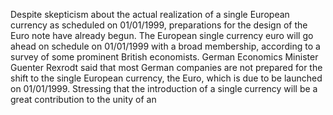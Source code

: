 Despite skepticism about the actual realization of a single European currency as scheduled on 01/01/1999, preparations for the design of the Euro note have already begun.
The European single currency euro will go ahead on schedule on 01/01/1999 with a broad membership, according to a survey of some prominent British economists.
German Economics Minister Guenter Rexrodt said that most German companies are not prepared for the shift to the single European currency, the Euro, which is due to be launched on 01/01/1999.
Stressing that the introduction of a single currency will be a great contribution to the unity of an
